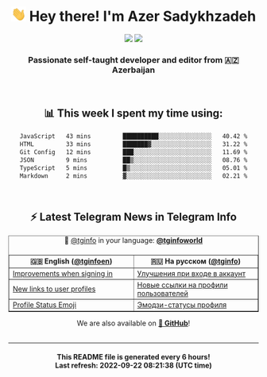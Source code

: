 <div align="center">
	<div>
		<h1>
      <img src="./assets/hi.gif" width="30px"> Hey there! I'm Azer Sadykhzadeh
    </h1>
    <img height="18" src="https://komarev.com/ghpvc/?username=sadykhzadeh&label=Views&color=2081c1&style=flat-square" />
		<a href="https://wakatime.com/@Azer"> <img height="18" src="https://wakatime.com/badge/user/f80ae27a-c328-426f-a381-bc84136e2dd6.svg" /> </a>
    <h3>
      Passionate self-taught developer and editor from 🇦🇿 Azerbaijan
    </h3>
  </div>
  <br>

<h2>📊 This week I spent my time using:</h2>

<!--START_SECTION:waka-->

```text
JavaScript   43 mins         ██████████░░░░░░░░░░░░░░░   40.42 %
HTML         33 mins         ███████▓░░░░░░░░░░░░░░░░░   31.22 %
Git Config   12 mins         ███░░░░░░░░░░░░░░░░░░░░░░   11.69 %
JSON         9 mins          ██▒░░░░░░░░░░░░░░░░░░░░░░   08.76 %
TypeScript   5 mins          █▒░░░░░░░░░░░░░░░░░░░░░░░   05.01 %
Markdown     2 mins          ▓░░░░░░░░░░░░░░░░░░░░░░░░   02.21 %
```

<!--END_SECTION:waka-->

<br>

<h2>⚡️ Latest Telegram News in Telegram Info</h2>
  <table border>
		<tr>
			<th width="50%">🇬🇧 English (<a href="https://t.me/tginfoen">@tginfoen</a>)</th>
			<th>🇷🇺 На русском (<a href="https://t.me/tginfo">@tginfo</a>)</th>
		</tr>
		<caption>🚩 <a href="https://t.me/tginfo">@tginfo</a> in your language: <a href="https://t.me/tginfoworld"><b>@tginfoworld</b></a><caption/>
  <tr><td><a href="https://t.me/tginfoen/1489">Improvements when signing in</a></td>
    <td><a href="https://t.me/tginfo/3431">Улучшения при входе в аккаунт</a></td></tr><tr><td><a href="https://t.me/tginfoen/1488">New links to user profiles</a></td>
    <td><a href="https://t.me/tginfo/3430">Новые ссылки на профили пользователей</a></td></tr><tr><td><a href="https://t.me/tginfoen/1487">Profile Status Emoji</a></td>
    <td><a href="https://t.me/tginfo/3429">Эмодзи-статусы профиля</a></td></tr>
</table>
We are also available on <a href="https://github.com/tginfo"><b>🐙 GitHub</b></a>!
</div>

<br>
<hr>
<h4 align="center">This README file is generated <b>every 6 hours</b>!</br>Last refresh: <b>2022-09-22 08:21:38 (UTC time)</b></h4>
